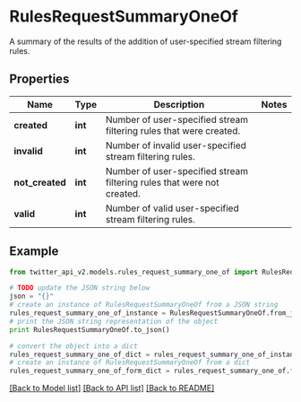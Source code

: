 # RulesRequestSummaryOneOf

A summary of the results of the addition of user-specified stream filtering rules.

## Properties
Name | Type | Description | Notes
------------ | ------------- | ------------- | -------------
**created** | **int** | Number of user-specified stream filtering rules that were created. | 
**invalid** | **int** | Number of invalid user-specified stream filtering rules. | 
**not_created** | **int** | Number of user-specified stream filtering rules that were not created. | 
**valid** | **int** | Number of valid user-specified stream filtering rules. | 

## Example

```python
from twitter_api_v2.models.rules_request_summary_one_of import RulesRequestSummaryOneOf

# TODO update the JSON string below
json = "{}"
# create an instance of RulesRequestSummaryOneOf from a JSON string
rules_request_summary_one_of_instance = RulesRequestSummaryOneOf.from_json(json)
# print the JSON string representation of the object
print RulesRequestSummaryOneOf.to_json()

# convert the object into a dict
rules_request_summary_one_of_dict = rules_request_summary_one_of_instance.to_dict()
# create an instance of RulesRequestSummaryOneOf from a dict
rules_request_summary_one_of_form_dict = rules_request_summary_one_of.from_dict(rules_request_summary_one_of_dict)
```
[[Back to Model list]](../README.md#documentation-for-models) [[Back to API list]](../README.md#documentation-for-api-endpoints) [[Back to README]](../README.md)


